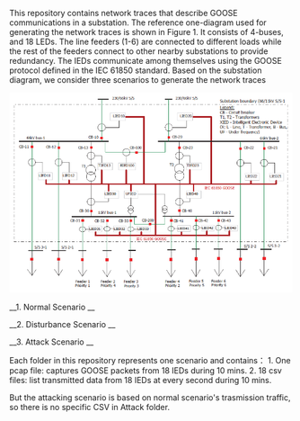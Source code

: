 This repository contains network traces that describe GOOSE communications in a substation. The reference one-diagram used for generating the network traces is shown in Figure 1. It consists of 4-buses, and 18 LEDs. The line feeders (1-6) are connected to different loads while the rest of the feeders connect to other nearby substations to provide redundancy. The IEDs communicate among themselves using the GOOSE protocol defined in the IEC 61850 standard. Based on the substation diagram, we consider three scenarios to generate the network traces

![one-line substation diagram](one-line.png)


__1. Normal Scenario __

__2. Disturbance Scenario __

__3. Attack Scenario __



Each folder in this repository represents one scenario and contains： 
	1. One pcap file: captures GOOSE packets from 18 IEDs during 10 mins. 
	2. 18 csv files: list transmitted data from 18 IEDs at every second during 10 mins.

But the attacking scenario is based on normal scenario's trasmission traffic, so there is no specific CSV in Attack folder.
